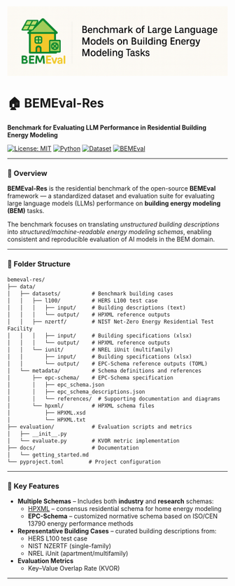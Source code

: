 <p align="center">
  <img src="docs/images/bemeval_logo_2.png" alt="BEMEval Logo" width="900"/>
</p>

# 🏠 BEMEval-Res

**Benchmark for Evaluating LLM Performance in Residential Building Energy Modeling**

[![License: MIT](https://img.shields.io/badge/License-MIT-green.svg)](LICENSE)
[![Python](https://img.shields.io/badge/python-3.10+-blue.svg)]()
[![Dataset](https://img.shields.io/badge/dataset-TOML%20%7C%20XML-lightgrey.svg)]()
[![BEMEval](https://img.shields.io/badge/project-BEMEval-orange.svg)]()

---

### 📘 Overview
**BEMEval-Res** is the residential benchmark of the open-source **BEMEval** framework — a standardized dataset and evaluation suite for evaluating large language models (LLMs) performance on **building energy modeling (BEM)** tasks.

The benchmark focuses on translating *unstructured building descriptions* into *structured/machine-readable energy modeling schemas*, enabling consistent and reproducible evaluation of AI models in the BEM domain.

---

### 📁 Folder Structure

```
bemeval-res/
├── data/
│   ├── datasets/          # Benchmark building cases
│   │   ├── l100/          # HERS L100 test case
│   │   │   ├── input/     # Building descriptions (text)
│   │   │   └── output/    # HPXML reference outputs
│   │   ├── nzertf/        # NIST Net-Zero Energy Residential Test Facility
│   │   │   ├── input/     # Building specifications (xlsx)
│   │   │   └── output/    # HPXML reference outputs
│   │   └── iunit/         # NREL iUnit (multifamily)
│   │       ├── input/     # Building specifications (xlsx)
│   │       └── output/    # EPC-Schema reference outputs (TOML)
│   └── metadata/          # Schema definitions and references
│       ├── epc-schema/    # EPC-Schema specification
│       │   ├── epc_schema.json
│       │   ├── epc_schema_descriptions.json
│       │   └── references/  # Supporting documentation and diagrams
│       └── hpxml/         # HPXML schema files
│           ├── HPXML.xsd
│           └── HPXML.txt
├── evaluation/            # Evaluation scripts and metrics
│   ├── __init__.py
│   └── evaluate.py        # KVOR metric implementation
├── docs/                  # Documentation
│   └── getting_started.md
└── pyproject.toml        # Project configuration
```

---

### 🧩 Key Features
- **Multiple Schemas** – Includes both **industry** and **research** schemas:
  - [HPXML](https://hpxml.nrel.gov/) – consensus residential schema for home energy modeling
  - **EPC-Schema** – customized normative schema based on ISO/CEN 13790 energy performance methods
- **Representative Building Cases** – curated building descriptions from:
  - HERS L100 test case
  - NIST NZERTF (single-family)
  - NREL iUnit (apartment/multifamily)
- **Evaluation Metrics**
  - Key–Value Overlap Rate (KVOR)


---

